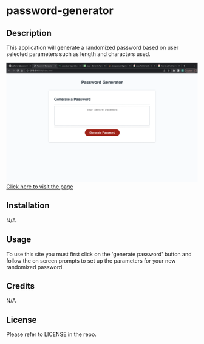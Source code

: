 # password-generator

## Description

This application will generate a randomized password based on user selected parameters such as length and characters used.

![Screenshot of Application](./assets/images/password-generator.png)
[Click here to visit the page](aallemond.github.io/password-generator)




## Installation

N/A

## Usage

To use this site you must first click on the 'generate password' button and follow the on screen prompts to set up the parameters for your new randomized password.

## Credits

N/A

## License

Please refer to LICENSE in the repo. 